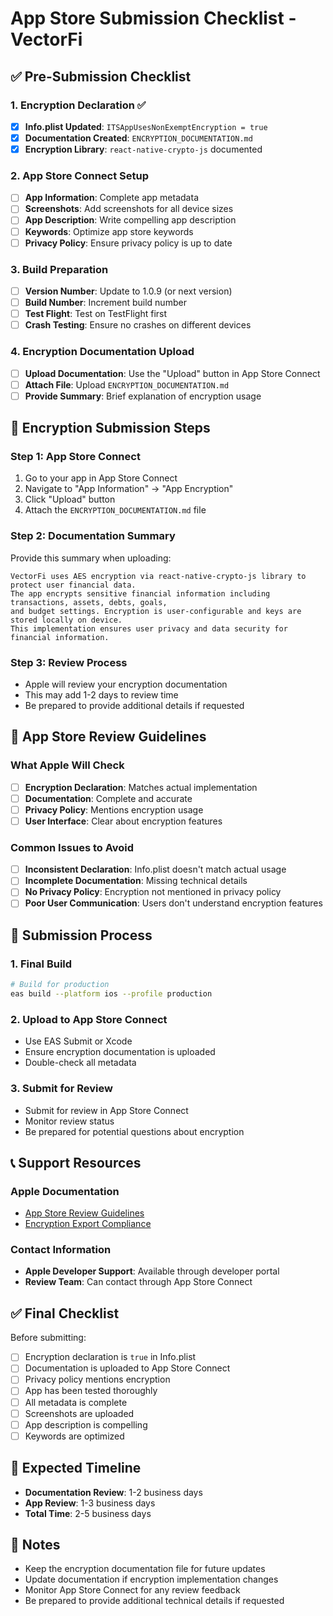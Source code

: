 # App Store Submission Checklist - VectorFi

## ✅ Pre-Submission Checklist

### 1. Encryption Declaration ✅

- [x] **Info.plist Updated**: `ITSAppUsesNonExemptEncryption = true`
- [x] **Documentation Created**: `ENCRYPTION_DOCUMENTATION.md`
- [x] **Encryption Library**: `react-native-crypto-js` documented

### 2. App Store Connect Setup

- [ ] **App Information**: Complete app metadata
- [ ] **Screenshots**: Add screenshots for all device sizes
- [ ] **App Description**: Write compelling app description
- [ ] **Keywords**: Optimize app store keywords
- [ ] **Privacy Policy**: Ensure privacy policy is up to date

### 3. Build Preparation

- [ ] **Version Number**: Update to 1.0.9 (or next version)
- [ ] **Build Number**: Increment build number
- [ ] **Test Flight**: Test on TestFlight first
- [ ] **Crash Testing**: Ensure no crashes on different devices

### 4. Encryption Documentation Upload

- [ ] **Upload Documentation**: Use the "Upload" button in App Store Connect
- [ ] **Attach File**: Upload `ENCRYPTION_DOCUMENTATION.md`
- [ ] **Provide Summary**: Brief explanation of encryption usage

## 🔐 Encryption Submission Steps

### Step 1: App Store Connect

1. Go to your app in App Store Connect
2. Navigate to "App Information" → "App Encryption"
3. Click "Upload" button
4. Attach the `ENCRYPTION_DOCUMENTATION.md` file

### Step 2: Documentation Summary

Provide this summary when uploading:

```
VectorFi uses AES encryption via react-native-crypto-js library to protect user financial data.
The app encrypts sensitive financial information including transactions, assets, debts, goals,
and budget settings. Encryption is user-configurable and keys are stored locally on device.
This implementation ensures user privacy and data security for financial information.
```

### Step 3: Review Process

- Apple will review your encryption documentation
- This may add 1-2 days to review time
- Be prepared to provide additional details if requested

## 📱 App Store Review Guidelines

### What Apple Will Check

- [ ] **Encryption Declaration**: Matches actual implementation
- [ ] **Documentation**: Complete and accurate
- [ ] **Privacy Policy**: Mentions encryption usage
- [ ] **User Interface**: Clear about encryption features

### Common Issues to Avoid

- [ ] **Inconsistent Declaration**: Info.plist doesn't match actual usage
- [ ] **Incomplete Documentation**: Missing technical details
- [ ] **No Privacy Policy**: Encryption not mentioned in privacy policy
- [ ] **Poor User Communication**: Users don't understand encryption features

## 🚀 Submission Process

### 1. Final Build

```bash
# Build for production
eas build --platform ios --profile production
```

### 2. Upload to App Store Connect

- Use EAS Submit or Xcode
- Ensure encryption documentation is uploaded
- Double-check all metadata

### 3. Submit for Review

- Submit for review in App Store Connect
- Monitor review status
- Be prepared for potential questions about encryption

## 📞 Support Resources

### Apple Documentation

- [App Store Review Guidelines](https://developer.apple.com/app-store/review/guidelines/)
- [Encryption Export Compliance](https://developer.apple.com/documentation/security/complying_with_encryption_export_regulations)

### Contact Information

- **Apple Developer Support**: Available through developer portal
- **Review Team**: Can contact through App Store Connect

## ✅ Final Checklist

Before submitting:

- [ ] Encryption declaration is `true` in Info.plist
- [ ] Documentation is uploaded to App Store Connect
- [ ] Privacy policy mentions encryption
- [ ] App has been tested thoroughly
- [ ] All metadata is complete
- [ ] Screenshots are uploaded
- [ ] App description is compelling
- [ ] Keywords are optimized

## 🎯 Expected Timeline

- **Documentation Review**: 1-2 business days
- **App Review**: 1-3 business days
- **Total Time**: 2-5 business days

## 📝 Notes

- Keep the encryption documentation file for future updates
- Update documentation if encryption implementation changes
- Monitor App Store Connect for any review feedback
- Be prepared to provide additional technical details if requested
